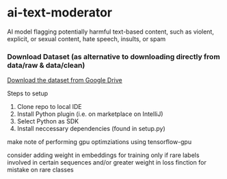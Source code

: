 # ai-text-moderator
AI model flagging potentially harmful text-based content, such as violent, explicit, or sexual content, hate speech, insults, or spam

### Download Dataset (as alternative to downloading directly from data/raw & data/clean)
[Download the dataset from Google Drive](https://drive.google.com/drive/folders/1oZYg86yW4SJTQVdV3iR5N0IkcwxV_0zP?usp=sharing)


Steps to setup
1. Clone repo to local IDE
2. Install Python plugin (i.e. on marketplace on IntelliJ)
3. Select Python as SDK
4. Install neccessary dependencies (found in setup.py)

make note of performing gpu optimziations using tensorflow-gpu

consider adding weight in embeddings for training only if rare labels involved in certain sequences and/or greater weight in loss finction for mistake on rare classes